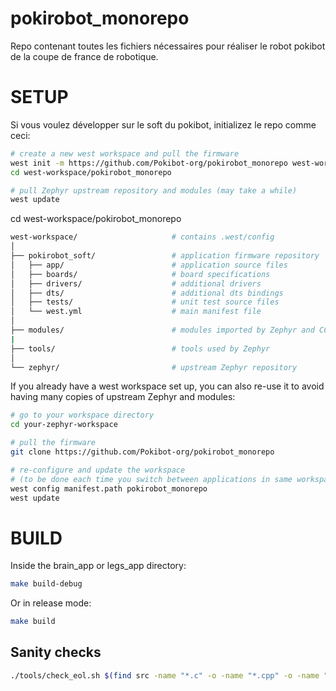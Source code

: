# pokirobot_monorepo
Repo contenant toutes les fichiers nécessaires pour réaliser le robot pokibot de la coupe de france de robotique.

# SETUP

Si vous voulez développer sur le soft du pokibot, initializez le repo comme ceci:

```sh
# create a new west workspace and pull the firmware
west init -m https://github.com/Pokibot-org/pokirobot_monorepo west-workspace
cd west-workspace/pokirobot_monorepo

# pull Zephyr upstream repository and modules (may take a while)
west update
```

cd west-workspace/pokirobot_monorepo

```sh
west-workspace/                     # contains .west/config
│
├── pokirobot_soft/                 # application firmware repository
│   ├── app/                        # application source files
│   ├── boards/                     # board specifications
│   ├── drivers/                    # additional drivers
│   ├── dts/                        # additional dts bindings
│   ├── tests/                      # unit test source files
│   └── west.yml                    # main manifest file
│
├── modules/                        # modules imported by Zephyr and CC firmware
|
├── tools/                          # tools used by Zephyr
│
└── zephyr/                         # upstream Zephyr repository
```

If you already have a west workspace set up, you can also re-use it to avoid having many copies of upstream Zephyr and modules:
```sh
# go to your workspace directory
cd your-zephyr-workspace

# pull the firmware
git clone https://github.com/Pokibot-org/pokirobot_monorepo

# re-configure and update the workspace
# (to be done each time you switch between applications in same workspace)
west config manifest.path pokirobot_monorepo
west update
```
# BUILD

Inside the brain_app or legs_app directory:
```sh
make build-debug
```

Or in release mode:
```sh
make build
```

## Sanity checks

```bash
./tools/check_eol.sh $(find src -name "*.c" -o -name "*.cpp" -o -name "*.h")
```
